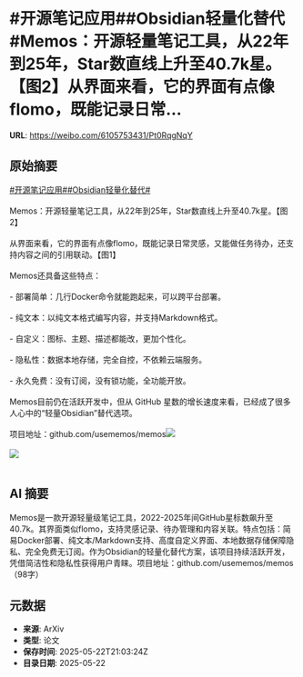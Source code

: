 # #开源笔记应用##Obsidian轻量化替代#Memos：开源轻量笔记工具，从22年到25年，Star数直线上升至40.7k星。【图2】从界面来看，它的界面有点像flomo，既能记录日常...

**URL**: https://weibo.com/6105753431/Pt0RqgNqY

## 原始摘要

<a href="https://m.weibo.cn/search?containerid=231522type%3D1%26t%3D10%26q%3D%23%E5%BC%80%E6%BA%90%E7%AC%94%E8%AE%B0%E5%BA%94%E7%94%A8%23&amp;extparam=%23%E5%BC%80%E6%BA%90%E7%AC%94%E8%AE%B0%E5%BA%94%E7%94%A8%23" data-hide=""><span class="surl-text">#开源笔记应用#</span></a><a href="https://m.weibo.cn/search?containerid=231522type%3D1%26t%3D10%26q%3D%23Obsidian%E8%BD%BB%E9%87%8F%E5%8C%96%E6%9B%BF%E4%BB%A3%23&amp;extparam=%23Obsidian%E8%BD%BB%E9%87%8F%E5%8C%96%E6%9B%BF%E4%BB%A3%23" data-hide=""><span class="surl-text">#Obsidian轻量化替代#</span></a><br><br>Memos：开源轻量笔记工具，从22年到25年，Star数直线上升至40.7k星。【图2】<br><br>从界面来看，它的界面有点像flomo，既能记录日常灵感，又能做任务待办，还支持内容之间的引用联动。【图1】<br><br>Memos还具备这些特点：<br><br>- 部署简单：几行Docker命令就能跑起来，可以跨平台部署。<br><br>- 纯文本：以纯文本格式编写内容，并支持Markdown格式。<br><br>- 自定义：图标、主题、描述都能改，更加个性化。<br><br>- 隐私性：数据本地存储，完全自控，不依赖云端服务。<br><br>- 永久免费：没有订阅，没有锁功能，全功能开放。<br><br>Memos目前仍在活跃开发中，但从 GitHub 星数的增长速度来看，已经成了很多人心中的“轻量Obsidian”替代选项。<br><br>项目地址：github.com/usememos/memos<img style="" src="https://tvax2.sinaimg.cn/large/006Fd7o3gy1i1odl3ojpwj322c1dkay8.jpg" referrerpolicy="no-referrer"><br><br><img style="" src="https://tvax2.sinaimg.cn/large/006Fd7o3gy1i1odl4dgfvj30m80etta6.jpg" referrerpolicy="no-referrer"><br><br>

## AI 摘要

Memos是一款开源轻量级笔记工具，2022-2025年间GitHub星标数飙升至40.7k。其界面类似flomo，支持灵感记录、待办管理和内容关联。特点包括：简易Docker部署、纯文本/Markdown支持、高度自定义界面、本地数据存储保障隐私、完全免费无订阅。作为Obsidian的轻量化替代方案，该项目持续活跃开发，凭借简洁性和隐私性获得用户青睐。项目地址：github.com/usememos/memos（98字）

## 元数据

- **来源**: ArXiv
- **类型**: 论文
- **保存时间**: 2025-05-22T21:03:24Z
- **目录日期**: 2025-05-22
